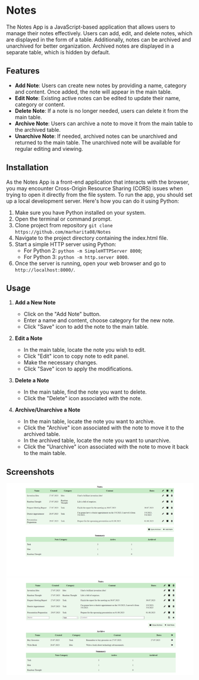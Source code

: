 # Notes

The Notes App is a JavaScript-based application that allows users to manage their notes effectively. Users can add, edit, and delete notes, which are displayed in the form of a table. Additionally, notes can be archived and unarchived for better organization. Archived notes are displayed in a separate table, which is hidden by default.

## Features

- **Add Note**: Users can create new notes by providing a name, category and content. Once added, the note will appear in the main table.
- **Edit Note**: Existing active notes can be edited to update their name, category or content. 
- **Delete Note**: If a note is no longer needed, users can delete it from the main table.
- **Archive Note**: Users can archive a note to move it from the main table to the archived table. 
- **Unarchive Note**: If needed, archived notes can be unarchived and returned to the main table. The unarchived note will be available for regular editing and viewing.

## Installation

As the Notes App is a front-end application that interacts with the browser, you may encounter Cross-Origin Resource Sharing (CORS) issues when trying to open it directly from the file system. To run the app, you should set up a local development server. Here's how you can do it using Python:

1. Make sure you have Python installed on your system.
2. Open the terminal or command prompt.
3. Clone project from repository `git clone https://github.com/marharita08/Notes`
4. Navigate to the project directory containing the index.html file.
5. Start a simple HTTP server using Python:
     - For Python 2: `python -m SimpleHTTPServer 8000`;
     - For Python 3: `python -m http.server 8000`.
6. Once the server is running, open your web browser and go to `http://localhost:8000/`. 

## Usage

1. **Add a New Note**
   - Click on the "Add Note" button.
   - Enter a name and content, choose category for the new note.
   - Click "Save" icon to add the note to the main table.

2. **Edit a Note**
   - In the main table, locate the note you wish to edit.
   - Click "Edit" icon to copy note to edit panel.
   - Make the necessary changes.
   - Click "Save" icon to apply the modifications.

3. **Delete a Note**
   - In the main table, find the note you want to delete.
   - Click the "Delete" icon associated with the note.

4. **Archive/Unarchive a Note**
   - In the main table, locate the note you want to archive.
   - Click the "Archive" icon associated with the note to move it to the archived table.
   - In the archived table, locate the note you want to unarchive.
   - Click the "Unarchive" icon associated with the note to move it back to the main table.

## Screenshots

![Screenshot 1](screenshots/Screenshot_1.png)
![Screenshot 2](screenshots/Screenshot_2.png)
